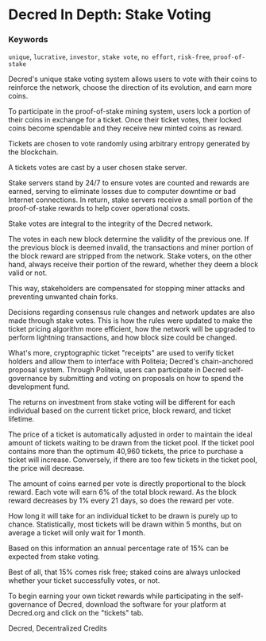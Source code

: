 # Decred In Depth: Stake Voting

### Keywords
`unique`, `lucrative`, `investor`, `stake vote`, `no effort`, `risk-free`, `proof-of-stake`

Decred's unique stake voting system allows users to vote with their coins to reinforce the network, choose the direction of its evolution, and earn more coins.

To participate in the proof-of-stake mining system, users lock a portion of their coins in exchange for a ticket. Once their ticket votes, their locked coins become spendable and they receive new minted coins as reward. 

Tickets are chosen to vote randomly using arbitrary entropy generated by the blockchain.

A tickets votes are cast by a user chosen stake server.

Stake servers stand by 24/7 to ensure votes are counted and rewards are earned, serving to eliminate losses due to computer downtime or bad Internet connections. In return, stake servers receive a small portion of the proof-of-stake rewards to help cover operational costs.

Stake votes are integral to the integrity of the Decred network. 

The votes in each new block determine the validity of the previous one. If the previous block is deemed invalid, the transactions and miner portion of the block reward are stripped from the network. Stake voters, on the other hand, always receive their portion of the reward, whether they deem a block valid or not. 

This way, stakeholders are compensated for stopping miner attacks and preventing unwanted chain forks.

Decisions regarding consensus rule changes and network updates are also made through stake votes. This is how the rules were updated to make the ticket pricing algorithm more efficient, how the network will be upgraded to perform lightning transactions, and how block size could be changed.

What's more, cryptographic ticket "receipts" are used to verify ticket holders and allow them to interface with Politeia; Decred's chain-anchored proposal system. Through Politeia, users can participate in Decred self-governance by submitting and voting on proposals on how to spend the development fund.

The returns on investment from stake voting will be different for each individual based on the current ticket price, block reward, and ticket lifetime.

The price of a ticket is automatically adjusted in order to maintain the ideal amount of tickets waiting to be drawn from the ticket pool. If the ticket pool contains more than the optimum 40,960 tickets, the price to purchase a ticket will increase. Conversely, if there are too few tickets in the ticket pool, the price will decrease.

The amount of coins earned per vote is directly proportional to the block reward. Each vote will earn 6% of the total block reward. As the block reward decreases by 1% every 21 days, so does the reward per vote. 

How long it will take for an individual ticket to be drawn is purely up to chance. Statistically, most tickets will be drawn within 5 months, but on average a ticket will only wait for 1 month. 

Based on this information an annual percentage rate of 15% can be expected from stake voting.

Best of all, that 15% comes risk free; staked coins are always unlocked whether your ticket successfully votes, or not.

To begin earning your own ticket rewards while participating in the self-governance of Decred, download the software for your platform at Decred.org and click on the "tickets" tab.

Decred, Decentralized Credits

